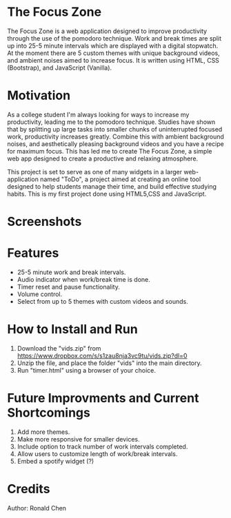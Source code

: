 # The Focus Zone
The Focus Zone is a web application designed to improve productivity through the use of the pomodoro technique. Work and break times are split up into 25-5 minute intervals which are displayed with a digital stopwatch. At the moment there are 5 custom themes with unique background videos, and ambient noises aimed to increase focus. It is written using HTML, CSS (Bootstrap), and JavaScript (Vanilla). 

Motivation
===
As a college student I'm always looking for ways to increase my productivity, leading me to the pomodoro technique. Studies have shown that by splitting up large tasks into smaller chunks of uninterrupted focused work, productivity increases greatly. Combine this with ambient background noises, and aesthetically pleasing background videos and you have a recipe for maximum focus. This has led me to create The Focus Zone, a simple web app designed to create a productive and relaxing atmosphere. 

This project is set to serve as one of many widgets in a larger web-application named "ToDo", a project aimed at creating an online tool designed to help students manage their time, and build effective studying habits. This is my first project done using HTML5,CSS and JavaScript.

Screenshots
===
Features
===
- 25-5 minute work and break intervals.
- Audio indicator when work/break time is done.
- Timer reset and pause functionality.
- Volume control.
- Select from up to 5 themes with custom videos and sounds.

How to Install and Run
===
1. Download the "vids.zip" from https://www.dropbox.com/s/s1zau8nja3vc9tu/vids.zip?dl=0
2. Unzip the file, and place the folder "vids" into the main directory.
3. Run "timer.html" using a browser of your choice. 





Future Improvments and Current Shortcomings
=== 
1. Add more themes.
2. Make more responsive for smaller devices.
3. Include option to track number of work intervals completed.
4. Allow users to customize length of work/break intervals.
5. Embed a spotify widget (?)

Credits
===
Author: Ronald Chen

